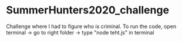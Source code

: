 # SummerHunters2020_challenge
Challenge where I had to figure who is criminal.
To run the code, open terminal -> go to right folder -> type "node teht.js" in terminal

